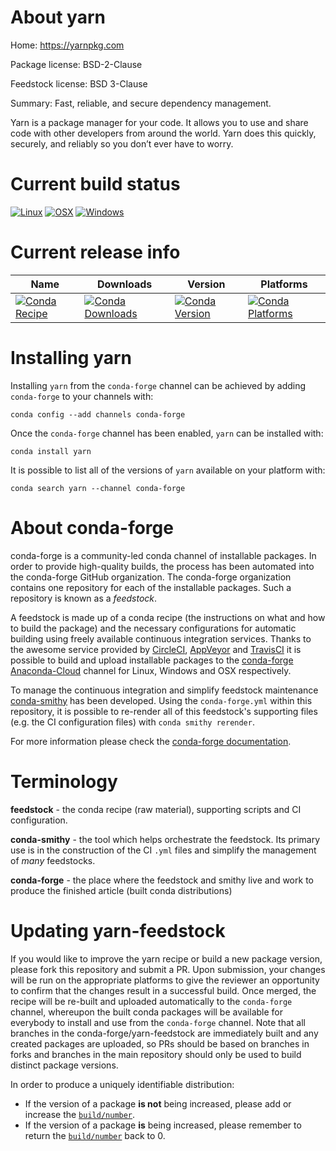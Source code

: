 About yarn
==========

Home: https://yarnpkg.com

Package license: BSD-2-Clause

Feedstock license: BSD 3-Clause

Summary: Fast, reliable, and secure dependency management.

Yarn is a package manager for your code. It allows you to use and share
code with other developers from around the world. Yarn does this
quickly, securely, and reliably so you don’t ever have to worry.


Current build status
====================

[![Linux](https://img.shields.io/circleci/project/github/conda-forge/yarn-feedstock/master.svg?label=Linux)](https://circleci.com/gh/conda-forge/yarn-feedstock)
[![OSX](https://img.shields.io/travis/conda-forge/yarn-feedstock/master.svg?label=macOS)](https://travis-ci.org/conda-forge/yarn-feedstock)
[![Windows](https://img.shields.io/appveyor/ci/conda-forge/yarn-feedstock/master.svg?label=Windows)](https://ci.appveyor.com/project/conda-forge/yarn-feedstock/branch/master)

Current release info
====================

| Name | Downloads | Version | Platforms |
| --- | --- | --- | --- |
| [![Conda Recipe](https://img.shields.io/badge/recipe-yarn-green.svg)](https://anaconda.org/conda-forge/yarn) | [![Conda Downloads](https://img.shields.io/conda/dn/conda-forge/yarn.svg)](https://anaconda.org/conda-forge/yarn) | [![Conda Version](https://img.shields.io/conda/vn/conda-forge/yarn.svg)](https://anaconda.org/conda-forge/yarn) | [![Conda Platforms](https://img.shields.io/conda/pn/conda-forge/yarn.svg)](https://anaconda.org/conda-forge/yarn) |

Installing yarn
===============

Installing `yarn` from the `conda-forge` channel can be achieved by adding `conda-forge` to your channels with:

```
conda config --add channels conda-forge
```

Once the `conda-forge` channel has been enabled, `yarn` can be installed with:

```
conda install yarn
```

It is possible to list all of the versions of `yarn` available on your platform with:

```
conda search yarn --channel conda-forge
```


About conda-forge
=================

conda-forge is a community-led conda channel of installable packages.
In order to provide high-quality builds, the process has been automated into the
conda-forge GitHub organization. The conda-forge organization contains one repository
for each of the installable packages. Such a repository is known as a *feedstock*.

A feedstock is made up of a conda recipe (the instructions on what and how to build
the package) and the necessary configurations for automatic building using freely
available continuous integration services. Thanks to the awesome service provided by
[CircleCI](https://circleci.com/), [AppVeyor](http://www.appveyor.com/)
and [TravisCI](https://travis-ci.org/) it is possible to build and upload installable
packages to the [conda-forge](https://anaconda.org/conda-forge)
[Anaconda-Cloud](http://docs.anaconda.org/) channel for Linux, Windows and OSX respectively.

To manage the continuous integration and simplify feedstock maintenance
[conda-smithy](http://github.com/conda-forge/conda-smithy) has been developed.
Using the ``conda-forge.yml`` within this repository, it is possible to re-render all of
this feedstock's supporting files (e.g. the CI configuration files) with ``conda smithy rerender``.

For more information please check the [conda-forge documentation](https://conda-forge.org/docs/).

Terminology
===========

**feedstock** - the conda recipe (raw material), supporting scripts and CI configuration.

**conda-smithy** - the tool which helps orchestrate the feedstock.
                   Its primary use is in the construction of the CI ``.yml`` files
                   and simplify the management of *many* feedstocks.

**conda-forge** - the place where the feedstock and smithy live and work to
                  produce the finished article (built conda distributions)


Updating yarn-feedstock
=======================

If you would like to improve the yarn recipe or build a new
package version, please fork this repository and submit a PR. Upon submission,
your changes will be run on the appropriate platforms to give the reviewer an
opportunity to confirm that the changes result in a successful build. Once
merged, the recipe will be re-built and uploaded automatically to the
`conda-forge` channel, whereupon the built conda packages will be available for
everybody to install and use from the `conda-forge` channel.
Note that all branches in the conda-forge/yarn-feedstock are
immediately built and any created packages are uploaded, so PRs should be based
on branches in forks and branches in the main repository should only be used to
build distinct package versions.

In order to produce a uniquely identifiable distribution:
 * If the version of a package **is not** being increased, please add or increase
   the [``build/number``](http://conda.pydata.org/docs/building/meta-yaml.html#build-number-and-string).
 * If the version of a package **is** being increased, please remember to return
   the [``build/number``](http://conda.pydata.org/docs/building/meta-yaml.html#build-number-and-string)
   back to 0.